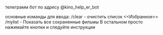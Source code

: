 телеграмм бот по адресу    @kino_help_er_bot

основные команды для ввода:
/clear - очистить список <<Избранное>>
/mylist - Показать все сохраненные фильмы
В остальном просто нажимайте кнопки и следуйте инструкции
